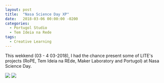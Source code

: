 ```yaml
---	
layout: post	
title:  "Nasa Science Day XP"	
date:   2018-03-06 00:00:00 -0200	
categories:	
  - Portugol Studio
  - Tem Ideia na Rede
tags:
  - Creative Learning	
---
```


This wekkend (03 - 4 03-2018), I had the chance present some of LITE's projects (RoPE, Tem Ideia na REde, Maker Laboratory and Portugol) at Nasa Science Day.

![](https://i.imgur.com/W36u9Ty.jpg)
![](https://i.imgur.com/V6uZCHp.jpg)
